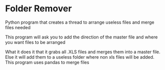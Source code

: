 # Folder Remover
 Python program that creates a thread to arrange useless files and merge files needed

 This program will ask you to add the direction of the master file and where you want files to be arranged

 What it does it that it grabs all .XLS files and merges them into a master file.
 Else it will add them to a useless folder where non xls files will be added.
  This program uses pandas to merge files
